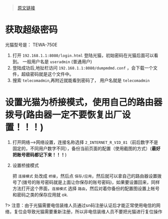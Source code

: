 > [原文链接](https://www.jianshu.com/p/15a5c7bb82c7)

# 获取超级密码

光猫型号是： TEWA-750E

1. 打开 `192.168.1.1:8080/login.html` 登陆光猫，初始密码在光猫后面可以看到。
一般用户名是 `useradmin` (普通用户)
2. 登陆成功后,地扯栏访问 `192.168.1.1:8080/dumpmdmd.conf` ，会下载一个文件，超级密码就是这个文件中。
3. 搜索 `telecomadmin`,再附近就能看到密码了， 用户名就是 `telecomadmin`

# 设置光猫为桥接模式，使用自己的路由器拨号(路由器一定不要恢复出厂设置！！！)

1. 打开网络-->网络设置，连接名称选择 `2_INTERNET_R_VID_81`（前后数字不是固定的，不同用户数字不同），备份当前页面的配置（使用截图的方式）(**最好把账号密码都记下来！！！**)
2. 设置桥接模式

    把 `连接模式` 处改成 `桥接`，然后点 `保存/应用`，然后就可以拿自己的路由器设置拨号了(拨号的账号密码就是上面让你保存的账号密码)，如果要设置回来，同样方法打开这个界面，`连接模式` 选择 `路由`，然后对着你备份的配置图设置上帐号和密码之类的保存应用就 ok.

?> 注意：由于光猫需要电信装维人员通过sn码注册认证后才能正常使用电信的网络，复位会导致光猫需要重新注册，所以非电信装维人员不要把光猫进行复位操作